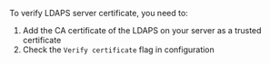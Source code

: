 To verify LDAPS server certificate, you need to:

1.  Add the CA certificate of the LDAPS on your server as a trusted
    certificate
2.  Check the `Verify certificate` flag in configuration
